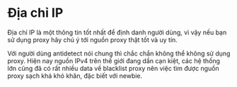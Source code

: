 # Địa chỉ IP

Địa chỉ IP là một thông tin tốt nhất để định danh người dùng, vì vậy nếu bạn sử dụng proxy hãy chú ý tới nguồn proxy thật tốt và uy tín.

Với người dùng antidetect nói chung thì chắc chắn không thể không sử dụng proxy. Hiện nay nguồn IPv4 trên thế giới đang dần cạn kiệt, các hệ thống lớn cũng đã có rất nhiều data về blacklist proxy nên việc tìm được nguồn proxy sạch khá khó khăn, đặc biết với newbie.
